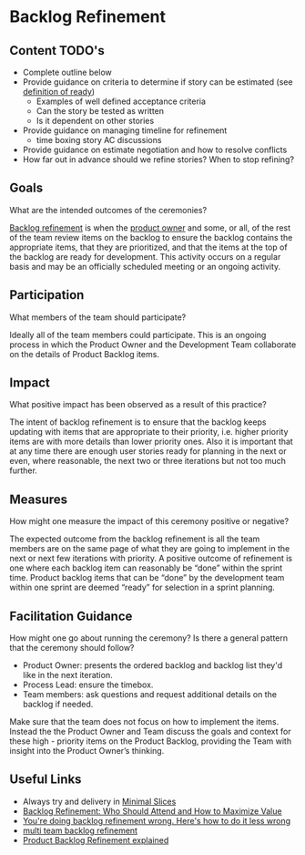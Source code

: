 # Backlog Refinement

## Content TODO's

- Complete outline below
- Provide guidance on criteria to determine if story can be estimated (see [definition of ready](../../team-agreements/definition-of-ready/readme.md))
  - Examples of well defined acceptance criteria
  - Can the story be tested as written
  - Is it dependent on other stories
- Provide guidance on managing timeline for refinement
  - time boxing story AC discussions
- Provide guidance on estimate negotiation and how to resolve conflicts
- How far out in advance should we refine stories? When to stop refining?

## Goals

What are the intended outcomes of the ceremonies?

[Backlog refinement](https://www.agilealliance.org/glossary/backlog-refinement/) is when the [product owner](https://www.agilealliance.org/glossary/product-owner/) and some, or all, of the rest of the team review items on the backlog to ensure the backlog contains the appropriate items, that they are prioritized, and that the items at the top of the backlog are ready for development. This activity occurs on a regular basis and may be an officially scheduled meeting or an ongoing activity.

## Participation

What members of the team should participate?

Ideally all of the team members could participate. This is an ongoing process in which the Product Owner and the Development Team collaborate on the details of Product Backlog items.

## Impact

What positive impact has been observed as a result of this practice?

The intent of backlog refinement is to ensure that the backlog keeps updating with items that are appropriate to their priority, i.e. higher priority items are with more details than lower priority ones. Also it is important that at any time there are enough user stories ready for planning in the next or even, where reasonable, the next two or three iterations but not too much further.

## Measures

How might one measure the impact of this ceremony positive or negative?

The expected outcome from the backlog refinement is all the team members are on the same page of what they are going to implement in the next or next few iterations with priority. A positive outcome of refinement is one where each backlog item can reasonably be “done” within the sprint time. Product backlog items that can be “done” by the development team within one sprint are deemed “ready” for selection in a sprint planning.

## Facilitation Guidance

How might one go about running the ceremony? Is there a general pattern that the ceremony should follow?

- Product Owner: presents the ordered backlog and backlog list they'd like in the next iteration.
- Process Lead: ensure the timebox.
- Team members: ask questions and request additional details on the backlog if needed.

Make sure that the team does not focus on how to implement the items. Instead the the Product Owner and Team discuss the goals and context for these high - priority items on the Product Backlog, providing the Team with insight into the Product Owner’s thinking.

## Useful Links

- Always try and delivery in [Minimal Slices](../minimal-slices.md)
- [Backlog Refinement: Who Should Attend and How to Maximize Value](https://www.mountaingoatsoftware.com/blog/backlog-grooming-who-should-attend-and-how-to-maximize-value#:~:text=A%20good%20rule%20of%20thumb,may%20be%20able%20to%20participate)
- [You're doing backlog refinement wrong. Here's how to do it less wrong](https://clubhouse.io/blog/how-to-do-backlog-refinement-less-wrong/)
- [multi team backlog refinement](https://www.scrum.org/resources/blog/multi-team-backlog-refinement)
- [Product Backlog Refinement explained](https://www.scrum.org/resources/blog/product-backlog-refinement-explained-13)
